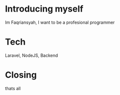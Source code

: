 # Introducing myself
Im Faqriansyah, I want to be a profesional programmer

# Tech
Laravel, NodeJS, Backend

# Closing 
thats all
